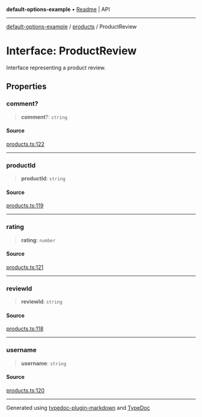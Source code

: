 **default-options-example** • [Readme](../../README.md) \| API

***

[default-options-example](../../modules.md) / [products](../README.md) / ProductReview

# Interface: ProductReview

Interface representing a product review.

## Properties

### comment?

> **comment**?: `string`

#### Source

[products.ts:122](https://github.com/tgreyuk/typedoc-plugin-markdown-examples/blob/ce7cd91/examples/core/src/products.ts#L122)

***

### productId

> **productId**: `string`

#### Source

[products.ts:119](https://github.com/tgreyuk/typedoc-plugin-markdown-examples/blob/ce7cd91/examples/core/src/products.ts#L119)

***

### rating

> **rating**: `number`

#### Source

[products.ts:121](https://github.com/tgreyuk/typedoc-plugin-markdown-examples/blob/ce7cd91/examples/core/src/products.ts#L121)

***

### reviewId

> **reviewId**: `string`

#### Source

[products.ts:118](https://github.com/tgreyuk/typedoc-plugin-markdown-examples/blob/ce7cd91/examples/core/src/products.ts#L118)

***

### username

> **username**: `string`

#### Source

[products.ts:120](https://github.com/tgreyuk/typedoc-plugin-markdown-examples/blob/ce7cd91/examples/core/src/products.ts#L120)

***

Generated using [typedoc-plugin-markdown](https://www.npmjs.com/package/typedoc-plugin-markdown) and [TypeDoc](https://typedoc.org/)
